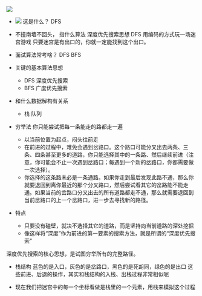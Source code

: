 ![](https://juejin.cn/book/6844733800300150797/section/6844733800358887438)

- ![](https://p1-jj.byteimg.com/tos-cn-i-t2oaga2asx/gold-user-assets/2020/4/18/1718dd0887578d3d~tplv-t2oaga2asx-zoom-in-crop-mark:3024:0:0:0.awebp)
    这是什么？
    DFS

- 不撞南墙不回头， 指什么算法
    深度优先搜索思想 DFS
    用编码的方式玩一场迷宫游戏
    只要迷宫是有出口的，你就一定能找到这个出口。

- 面试算法常考啥？
    DFS BFS 

- 关键的基本算法思想
    - DFS  深度优先搜索
    - BFS  广度优先搜索

- 和什么数据解构有关系
    - 栈 队列

- 穷举法 
    你只能尝试把每一条能走的路都走一遍

    - 以当前位置为起点，闷头往前走
    - 在前进的过程中，难免会遇到岔路口。这个路口可能分叉出去两条、三条、四条甚至更多的道路，你只能选择其中的一条路、然后继续前进（注意，你可能会不止一次遇到岔路口；每遇到一个新的岔路口，你都需要做一次选择）。
    - 你选择的这条路未必是一条通路。如果你走到最后发现此路不通，那么你就要退回到离你最近的那个分叉路口，然后尝试看其它的岔路能不能走通。如果当前的岔路口分叉出去的所有道路都走不通，那么就需要退回到当前岔路口的上一个岔路口，进一步去寻找新的路径。    

- 特点
    - 只要没有碰壁，就决不选择其它的道路，而是坚持向当前道路的深处挖掘
    - 像这样将“深度”作为前进的第一要素的搜索方法，就是所谓的“深度优先搜索”

深度优先搜索的核心思想，是试图穷举所有的完整路径。

- 栈结构
    蓝色的是入口，灰色的是岔路口，黑色的是死胡同，绿色的是出口
    这些前进、后退的操作，其实和栈结构的入栈、出栈过程非常相似呢

- 现在我们把迷宫中的每一个坐标看做是栈里的一个元素，用栈来模拟这个过程
    